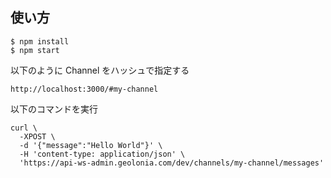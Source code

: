 ## 使い方

```
$ npm install
$ npm start
```

以下のように Channel をハッシュで指定する

```
http://localhost:3000/#my-channel
```

以下のコマンドを実行

```
curl \
  -XPOST \
  -d '{"message":"Hello World"}' \
  -H 'content-type: application/json' \
  'https://api-ws-admin.geolonia.com/dev/channels/my-channel/messages'
```

